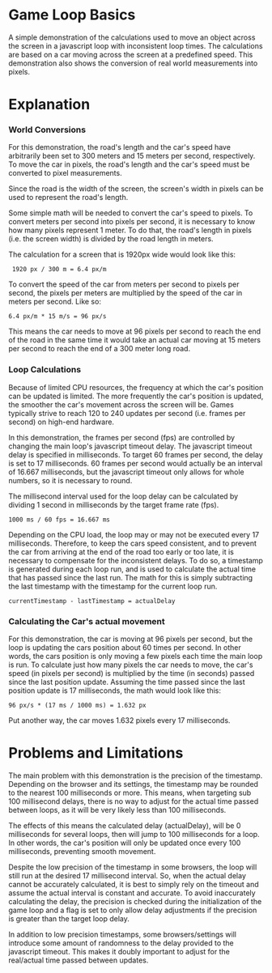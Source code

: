 # Game Loop Basics
A simple demonstration of the calculations used to move an object across the screen in a javascript loop with inconsistent loop times.
The calculations are based on a car moving across the screen at a predefined speed.
This demonstration also shows the conversion of real world measurements into pixels.

# Explanation
### World Conversions
For this demonstration, the road's length and the car's speed have arbitrarily been set to 300 meters and 15 meters per second, respectively.
To move the car in pixels, the road's length and the car's speed must be converted to pixel measurements.

Since the road is the width of the screen, the screen's width in pixels can be used to represent the road's length.

Some simple math will be needed to convert the car's speed to pixels.
To convert meters per second into pixels per second, it is necessary to know how many pixels represent 1 meter.
To do that, the road's length in pixels (i.e. the screen width) is divided by the road length in meters.

The calculation for a screen that is 1920px wide would look like this:
```
 1920 px / 300 m = 6.4 px/m
```

To convert the speed of the car from meters per second to pixels per second, 
the pixels per meters are multiplied by the speed of the car in meters per second. Like so:
```
6.4 px/m * 15 m/s = 96 px/s
```

This means the car needs to move at 96 pixels per second to reach the end of the road
in the same time it would take an actual car moving at 15 meters per second to reach the end
of a 300 meter long road.

### Loop Calculations
Because of limited CPU resources, the frequency at which the car's position can be updated is limited.
The more frequently the car's position is updated, the smoother the car's movement across the screen will be.
Games typically strive to reach 120 to 240 updates per second (i.e. frames per second) on high-end hardware.

In this demonstration, the frames per second (fps) are controlled by changing the main loop's javascript timeout delay.
The javascript timeout delay is specified in milliseconds. To target 60 frames per second, the delay is set to 17 milliseconds.
60 frames per second would actually be an interval of 16.667 milliseconds, but the javascript timeout only allows for whole numbers, so it is necessary to round.

The millisecond interval used for the loop delay can be calculated by dividing 1 second in milliseconds by the target frame rate (fps).
```
1000 ms / 60 fps = 16.667 ms
```

Depending on the CPU load, the loop may or may not be executed every 17 milliseconds.
Therefore, to keep the cars speed consistent, and to prevent the car from arriving at the end of the road too early or too late, it is necessary to compensate for the inconsistent delays.
To do so, a timestamp is generated during each loop run, and is used to calculate the actual time that has passed since the last run.
The math for this is simply subtracting the last timestamp with the timestamp for the current loop run.
```
currentTimestamp - lastTimestamp = actualDelay
```

### Calculating the Car's actual movement
For this demonstration, the car is moving at 96 pixels per second, but the loop is updating the cars position about 60 times per second.
In other words, the cars position is only moving a few pixels each time the main loop is run.
To calculate just how many pixels the car needs to move, the car's speed (in pixels per second) is multiplied by the time (in seconds) passed since the last position update.
Assuming the time passed since the last position update is 17 milliseconds, the math would look like this:
```
96 px/s * (17 ms / 1000 ms) = 1.632 px
```
Put another way, the car moves 1.632 pixels every 17 milliseconds.

# Problems and Limitations
The main problem with this demonstration is the precision of the timestamp.
Depending on the browser and its settings, the timestamp may be rounded to the nearest 100 milliseconds or more.
This means, when targeting sub 100 millisecond delays, there is no way to adjust for the actual time passed between loops, as it will be very likely less than 100 milliseconds.

The effects of this means the calculated delay (actualDelay), will be 0 milliseconds for several loops, then will jump to 100 milliseconds for a loop.
In other words, the car's position will only be updated once every 100 milliseconds, preventing smooth movement.

Despite the low precision of the timestamp in some browsers, the loop will still run at the desired 17 millisecond interval. 
So, when the actual delay cannot be accurately calculated, it is best to simply rely on the timeout and assume the actual interval is constant and accurate.
To avoid inaccurately calculating the delay, the precision is checked during the initialization of the game loop and a flag is set to only allow delay adjustments if the precision is greater than the target loop delay.

In addition to low precision timestamps, some browsers/settings will introduce some amount of randomness to the delay provided to the javascript timeout.
This makes it doubly important to adjust for the real/actual time passed between updates.

